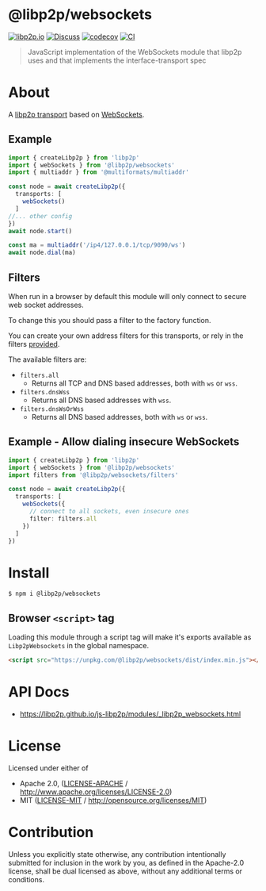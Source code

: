 # @libp2p/websockets

[![libp2p.io](https://img.shields.io/badge/project-libp2p-yellow.svg?style=flat-square)](http://libp2p.io/)
[![Discuss](https://img.shields.io/discourse/https/discuss.libp2p.io/posts.svg?style=flat-square)](https://discuss.libp2p.io)
[![codecov](https://img.shields.io/codecov/c/github/libp2p/js-libp2p.svg?style=flat-square)](https://codecov.io/gh/libp2p/js-libp2p)
[![CI](https://img.shields.io/github/actions/workflow/status/libp2p/js-libp2p/main.yml?branch=main\&style=flat-square)](https://github.com/libp2p/js-libp2p/actions/workflows/main.yml?query=branch%3Amain)

> JavaScript implementation of the WebSockets module that libp2p uses and that implements the interface-transport spec

# About

<!--

!IMPORTANT!

Everything in this README between "# About" and "# Install" is automatically
generated and will be overwritten the next time the doc generator is run.

To make changes to this section, please update the @packageDocumentation section
of src/index.js or src/index.ts

To experiment with formatting, please run "npm run docs" from the root of this
repo and examine the changes made.

-->

A [libp2p transport](https://docs.libp2p.io/concepts/transports/overview/) based on [WebSockets](https://developer.mozilla.org/en-US/docs/Web/API/WebSockets_API).

## Example

```TypeScript
import { createLibp2p } from 'libp2p'
import { webSockets } from '@libp2p/websockets'
import { multiaddr } from '@multiformats/multiaddr'

const node = await createLibp2p({
  transports: [
    webSockets()
  ]
//... other config
})
await node.start()

const ma = multiaddr('/ip4/127.0.0.1/tcp/9090/ws')
await node.dial(ma)
```

## Filters

When run in a browser by default this module will only connect to secure web socket addresses.

To change this you should pass a filter to the factory function.

You can create your own address filters for this transports, or rely in the filters [provided](./src/filters.js).

The available filters are:

- `filters.all`
  - Returns all TCP and DNS based addresses, both with `ws` or `wss`.
- `filters.dnsWss`
  - Returns all DNS based addresses with `wss`.
- `filters.dnsWsOrWss`
  - Returns all DNS based addresses, both with `ws` or `wss`.

## Example - Allow dialing insecure WebSockets

```TypeScript
import { createLibp2p } from 'libp2p'
import { webSockets } from '@libp2p/websockets'
import filters from '@libp2p/websockets/filters'

const node = await createLibp2p({
  transports: [
    webSockets({
      // connect to all sockets, even insecure ones
      filter: filters.all
    })
  ]
})
```

# Install

```console
$ npm i @libp2p/websockets
```

## Browser `<script>` tag

Loading this module through a script tag will make it's exports available as `Libp2pWebsockets` in the global namespace.

```html
<script src="https://unpkg.com/@libp2p/websockets/dist/index.min.js"></script>
```

# API Docs

- <https://libp2p.github.io/js-libp2p/modules/_libp2p_websockets.html>

# License

Licensed under either of

- Apache 2.0, ([LICENSE-APACHE](LICENSE-APACHE) / <http://www.apache.org/licenses/LICENSE-2.0>)
- MIT ([LICENSE-MIT](LICENSE-MIT) / <http://opensource.org/licenses/MIT>)

# Contribution

Unless you explicitly state otherwise, any contribution intentionally submitted for inclusion in the work by you, as defined in the Apache-2.0 license, shall be dual licensed as above, without any additional terms or conditions.
